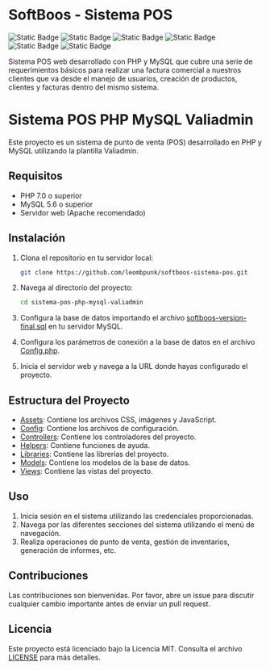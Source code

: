 # SoftBoos - Sistema POS

![Static Badge](https://img.shields.io/badge/PHP7-black?style=flat&logo=php&labelColor=black&color=mediumpurple)
![Static Badge](https://img.shields.io/badge/HTML5-black?style=flat&logo=html5&labelColor=black&color=orange)
![Static Badge](https://img.shields.io/badge/CSS3-black?style=flat&logo=css3&labelColor=black&color=blue)
![Static Badge](https://img.shields.io/badge/Bootstrap%204-black?style=flat&logo=bootstrap&labelColor=black&color=purple)
![Static Badge](https://img.shields.io/badge/JavaScript-black?style=flat&logo=javascript&labelColor=black&color=yellow)
![Static Badge](https://img.shields.io/badge/JQuery-black?style=flat&logo=Jquery&labelColor=black&color=blue)

Sistema POS web desarrollado con PHP y MySQL que cubre una serie de requerimientos básicos para realizar una factura comercial a nuestros clientes que va desde el manejo de usuarios, creación de productos, clientes y facturas 
dentro del mismo sistema.

# Sistema POS PHP MySQL Valiadmin

Este proyecto es un sistema de punto de venta (POS) desarrollado en PHP y MySQL utilizando la plantilla Valiadmin.

## Requisitos

- PHP 7.0 o superior
- MySQL 5.6 o superior
- Servidor web (Apache recomendado)

## Instalación

1. Clona el repositorio en tu servidor local:
    ```sh
    git clone https://github.com/leombpunk/softboos-sistema-pos.git
    ```

2. Navega al directorio del proyecto:
    ```sh
    cd sistema-pos-php-mysql-valiadmin
    ```

3. Configura la base de datos importando el archivo [softboos-version-final.sql](http://_vscodecontentref_/1) en tu servidor MySQL.

4. Configura los parámetros de conexión a la base de datos en el archivo [Config.php](http://_vscodecontentref_/2).

5. Inicia el servidor web y navega a la URL donde hayas configurado el proyecto.

## Estructura del Proyecto

- [Assets](http://_vscodecontentref_/3): Contiene los archivos CSS, imágenes y JavaScript.
- [Config](http://_vscodecontentref_/4): Contiene los archivos de configuración.
- [Controllers](http://_vscodecontentref_/5): Contiene los controladores del proyecto.
- [Helpers](http://_vscodecontentref_/6): Contiene funciones de ayuda.
- [Libraries](http://_vscodecontentref_/7): Contiene las librerías del proyecto.
- [Models](http://_vscodecontentref_/8): Contiene los modelos de la base de datos.
- [Views](http://_vscodecontentref_/9): Contiene las vistas del proyecto.

## Uso

1. Inicia sesión en el sistema utilizando las credenciales proporcionadas.
2. Navega por las diferentes secciones del sistema utilizando el menú de navegación.
3. Realiza operaciones de punto de venta, gestión de inventarios, generación de informes, etc.

## Contribuciones

Las contribuciones son bienvenidas. Por favor, abre un issue para discutir cualquier cambio importante antes de enviar un pull request.

## Licencia

Este proyecto está licenciado bajo la Licencia MIT. Consulta el archivo [LICENSE](http://_vscodecontentref_/10) para más detalles.
